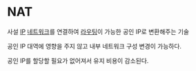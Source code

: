 # NAT
사설 [IP](IP) [네트워크](Network)를 연결하여 [라우팅](Routing)이 가능한 공인 IP로 변환해주는 기술

공인 IP 대역에 영향을 주지 않고 내부 네트워크 구성 변경이 가능하다.

공인 IP를 할당할 필요가 없어져서 유지 비용이 감소된다.